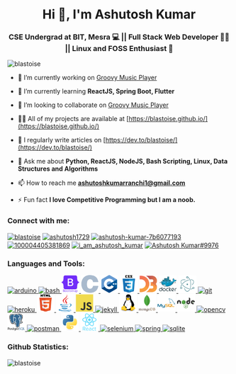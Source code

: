 <h1 align="center">Hi 👋, I'm Ashutosh Kumar</h1>
<h3 align="center">CSE Undergrad at BIT, Mesra 💻 || Full Stack Web Developer 👨‍💻 || Linux and FOSS Enthusiast 🐧 </h3>

<p align="left"> <img src="https://komarev.com/ghpvc/?username=blastoise&label=Profile%20views&color=0e75b6&style=flat" alt="blastoise" /> </p>

- 🔭 I’m currently working on [Groovy Music Player](https://github.com/Blastoise/Groovy-Music-Player)

- 🌱 I’m currently learning **ReactJS, Spring Boot, Flutter**

- 👯 I’m looking to collaborate on [Groovy Music Player](https://github.com/Blastoise/Groovy-Music-Player)

- 👨‍💻 All of my projects are available at [https://blastoise.github.io/](https://blastoise.github.io/)

- 📝 I regularly write articles on [https://dev.to/blastoise/](https://dev.to/blastoise/)

- 💬 Ask me about **Python, ReactJS, NodeJS, Bash Scripting, Linux, Data Structures and Algorithms**

- 📫 How to reach me **ashutoshkumarranchi1@gmail.com**

- ⚡ Fun fact **I love Competitive Programming but I am a noob.**

<h3 align="left">Connect with me:</h3>
<p align="left">
<a href="https://dev.to/blastoise" target="blank"><img align="center" src="https://img.shields.io/badge/dev.to-0A0A0A?style=for-the-badge&logo=dev.to&logoColor=white" alt="blastoise" /></a>
<a href="https://twitter.com/ashutosh1729" target="blank"><img align="center" src="https://img.shields.io/badge/Twitter-1DA1F2?style=for-the-badge&logo=twitter&logoColor=white" alt="ashutosh1729" /></a>
<a href="https://linkedin.com/in/ashutosh-kumar-7b6077193" target="blank"><img align="center" src="https://img.shields.io/badge/LinkedIn-0077B5?style=for-the-badge&logo=linkedin&logoColor=white" alt="ashutosh-kumar-7b6077193" /></a>
<a href="https://fb.com/100004405381869" target="blank"><img align="center" src="https://img.shields.io/badge/Facebook-1877F2?style=for-the-badge&logo=facebook&logoColor=white" alt="100004405381869" /></a>
<a href="https://instagram.com/i_am_ashutosh_kumar" target="blank"><img align="center" src="https://img.shields.io/badge/Instagram-E4405F?style=for-the-badge&logo=instagram&logoColor=white" alt="i_am_ashutosh_kumar" /></a>
<a href="https://discord.gg/Ashutosh Kumar#9976" target="blank"><img align="center" src="https://img.shields.io/badge/Discord-7289DA?style=for-the-badge&logo=discord&logoColor=white" alt="Ashutosh Kumar#9976" /></a>
</p>

<h3 align="left">Languages and Tools:</h3>
<p align="left"> <a href="https://www.arduino.cc/" target="_blank"> <img src="https://cdn.worldvectorlogo.com/logos/arduino-1.svg" alt="arduino" width="40" height="40"/> </a> <a href="https://www.gnu.org/software/bash/" target="_blank"> <img src="https://upload.wikimedia.org/wikipedia/commons/thumb/4/4b/Bash_Logo_Colored.svg/768px-Bash_Logo_Colored.svg.png" alt="bash" width="40" height="40"/> </a> <a href="https://getbootstrap.com" target="_blank"> <img src="https://raw.githubusercontent.com/devicons/devicon/master/icons/bootstrap/bootstrap-plain-wordmark.svg" alt="bootstrap" width="40" height="40"/> </a> <a href="https://www.cprogramming.com/" target="_blank"> <img src="https://raw.githubusercontent.com/devicons/devicon/master/icons/c/c-original.svg" alt="c" width="40" height="40"/> </a> <a href="https://www.w3schools.com/cpp/" target="_blank"> <img src="https://raw.githubusercontent.com/devicons/devicon/master/icons/cplusplus/cplusplus-original.svg" alt="cplusplus" width="40" height="40"/> </a> <a href="https://www.w3schools.com/css/" target="_blank"> <img src="https://raw.githubusercontent.com/devicons/devicon/master/icons/css3/css3-original-wordmark.svg" alt="css3" width="40" height="40"/> </a> <a href="https://d3js.org/" target="_blank"> <img src="https://raw.githubusercontent.com/devicons/devicon/master/icons/d3js/d3js-original.svg" alt="d3js" width="40" height="40"/> </a> <a href="https://www.docker.com/" target="_blank"> <img src="https://raw.githubusercontent.com/devicons/devicon/master/icons/docker/docker-original-wordmark.svg" alt="docker" width="40" height="40"/> </a> <a href="https://www.electronjs.org" target="_blank"> <img src="https://raw.githubusercontent.com/devicons/devicon/master/icons/electron/electron-original.svg" alt="electron" width="40" height="40"/> </a> <a href="https://git-scm.com/" target="_blank"> <img src="https://www.vectorlogo.zone/logos/git-scm/git-scm-icon.svg" alt="git" width="40" height="40"/> </a> <a href="https://heroku.com" target="_blank"> <img src="https://www.vectorlogo.zone/logos/heroku/heroku-icon.svg" alt="heroku" width="40" height="40"/> </a> <a href="https://www.w3.org/html/" target="_blank"> <img src="https://raw.githubusercontent.com/devicons/devicon/master/icons/html5/html5-original-wordmark.svg" alt="html5" width="40" height="40"/> </a> <a href="https://www.java.com" target="_blank"> <img src="https://raw.githubusercontent.com/devicons/devicon/master/icons/java/java-original.svg" alt="java" width="40" height="40"/> </a> <a href="https://developer.mozilla.org/en-US/docs/Web/JavaScript" target="_blank"> <img src="https://raw.githubusercontent.com/devicons/devicon/master/icons/javascript/javascript-original.svg" alt="javascript" width="40" height="40"/> </a> <a href="https://jekyllrb.com/" target="_blank"> <img src="https://www.vectorlogo.zone/logos/jekyllrb/jekyllrb-icon.svg" alt="jekyll" width="40" height="40"/> </a> <a href="https://www.linux.org/" target="_blank"> <img src="https://raw.githubusercontent.com/devicons/devicon/master/icons/linux/linux-original.svg" alt="linux" width="40" height="40"/> </a> <a href="https://www.mongodb.com/" target="_blank"> <img src="https://raw.githubusercontent.com/devicons/devicon/master/icons/mongodb/mongodb-original-wordmark.svg" alt="mongodb" width="40" height="40"/> </a> <a href="https://www.mysql.com/" target="_blank"> <img src="https://raw.githubusercontent.com/devicons/devicon/master/icons/mysql/mysql-original-wordmark.svg" alt="mysql" width="40" height="40"/> </a> <a href="https://nodejs.org" target="_blank"> <img src="https://raw.githubusercontent.com/devicons/devicon/master/icons/nodejs/nodejs-original-wordmark.svg" alt="nodejs" width="40" height="40"/> </a> <a href="https://opencv.org/" target="_blank"> <img src="https://www.vectorlogo.zone/logos/opencv/opencv-icon.svg" alt="opencv" width="40" height="40"/> </a> <a href="https://www.postgresql.org" target="_blank"> <img src="https://raw.githubusercontent.com/devicons/devicon/master/icons/postgresql/postgresql-original-wordmark.svg" alt="postgresql" width="40" height="40"/> </a> <a href="https://postman.com" target="_blank"> <img src="https://www.vectorlogo.zone/logos/getpostman/getpostman-icon.svg" alt="postman" width="40" height="40"/> </a> <a href="https://www.python.org" target="_blank"> <img src="https://raw.githubusercontent.com/devicons/devicon/master/icons/python/python-original.svg" alt="python" width="40" height="40"/> </a> <a href="https://reactjs.org/" target="_blank"> <img src="https://raw.githubusercontent.com/devicons/devicon/master/icons/react/react-original-wordmark.svg" alt="react" width="40" height="40"/> </a> <a href="https://www.selenium.dev" target="_blank"> <img src="https://raw.githubusercontent.com/detain/svg-logos/780f25886640cef088af994181646db2f6b1a3f8/svg/selenium-logo.svg" alt="selenium" width="40" height="40"/> </a> <a href="https://spring.io/" target="_blank"> <img src="https://www.vectorlogo.zone/logos/springio/springio-icon.svg" alt="spring" width="40" height="40"/> </a> <a href="https://www.sqlite.org/" target="_blank"> <img src="https://www.vectorlogo.zone/logos/sqlite/sqlite-icon.svg" alt="sqlite" width="40" height="40"/> </a> </p>

<h3 align="left">Github Statistics:</h3>

<p><img align="center" src="https://github-readme-stats.vercel.app/api?username=blastoise&show_icons=true&locale=en&theme=radical" alt="blastoise" /></p>

